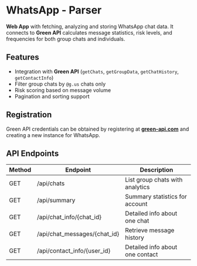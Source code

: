 # WhatsApp - Parser

**Web App** with fetching, analyzing and storing WhatsApp chat data. It connects to **Green API** calculates message statistics, risk levels, and frequencies for both group chats and individuals.

## Features

- Integration with **Green API** (`getChats`, `getGroupData`, `getChatHistory`, `getContactInfo`)
- Filter group chats by `@g.us` chats only
- Risk scoring based on message volume
- Pagination and sorting support

## Registration

Green API credentials can be obtained by registering at [**green-api.com**](https://green-api.com/) and creating a new instance for WhatsApp.

## API Endpoints

| Method   | Endpoint                    | Description                    |
| -------- | ----------------------------| -------------------------------|
| GET      | /api/chats                  | List group chats with analytics|
| GET      | /api/summary                | Summary statistics for account |
| GET      | /api/chat_info/{chat_id}    | Detailed info about one chat   |
| GET      | /api/chat_messages/{chat_id}| Retrieve message history       |
| GET      | /api/contact_info/{user_id} | Detailed info about one contact|



